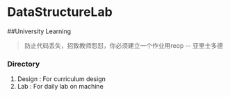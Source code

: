 # DataStructureLab
##University Learning
> 防止代码丢失，招致教师怨怼，你必须建立一个作业用reop -- 亚里士多德

### Directory
1. Design : For curriculum design
2. Lab : For daily lab on machine
